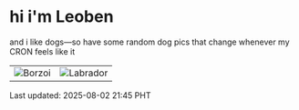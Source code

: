 # hi i'm Leoben

and i like dogs—so have some random dog pics that change whenever my CRON feels like it

|  |  |
|--------|----------|
| ![Borzoi](https://random-dog-vercel.vercel.app/api/random-borzoi?v=1754142329) | ![Labrador](https://random-dog-vercel.vercel.app/api/random-labrador?v=1754142329) |

Last updated: 2025-08-02 21:45 PHT
